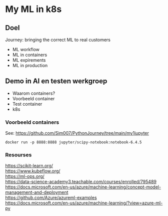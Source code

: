 # My ML in k8s

## Doel
Journey: bringing the correct ML to real customers
- ML workflow
- ML in containers
- ML expirements
- ML in production

## Demo in AI en testen werkgroep
- Waarom containers?
- Voorbeeld container
- Test container
- k8s 

### Voorbeeld containers
See: https://github.com/Sim007/PythonJourney/tree/main/my1jupyter

```
docker run -p 8888:8888 jupyter/scipy-notebook:notebook-6.4.5
```


### Resourses
https://scikit-learn.org/  
https://www.kubeflow.org/  
https://ml-ops.org/  
https://data-science-academy3.teachable.com/courses/enrolled/795489  
https://docs.microsoft.com/en-us/azure/machine-learning/concept-model-management-and-deployment  
https://github.com/Azure/azureml-examples  
https://docs.microsoft.com/en-us/azure/machine-learning/?view=azure-ml-py  


